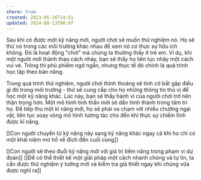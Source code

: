 ```yaml
---
share: true
created: 2023-05-26T14:51
updated: 2024-08-13T00:07
---
```

Sau khi có được một kỹ năng mới, người chơi sẽ muốn thử nghiệm nó. Họ sẽ thử nó trong các môi trường khác nhau để xem nó có thực sự hữu ích không. Đó là hoạt động "chơi" mà chúng ta thường thấy ở trẻ em. Ví dụ, khi một người mới thành thạo cách nhảy, bạn sẽ thấy họ liên tục nhảy một cách vui vẻ. Trông thì phù phiếm ngớ ngẩn, nhưng thực tế đó chính là quá trình học tập theo bản năng.

Trong quá trình thử nghiệm, người chơi thỉnh thoảng sẽ tình cờ bắt gặp điều gì đó trong môi trường - thứ sẽ cung cấp cho họ những thông tin thú vị để học một kỹ năng khác. Lúc này, bạn sẽ thấy hành vi của người chơi trở nên thận trọng hơn. Một mô hình tinh thần mới sẽ dần hình thành trong tâm trí họ. Để tiếp thu một kĩ năng mới, họ sẽ phải va chạm với nhiều chướng ngại vật, liên tục xoay vòng mô hình tương tác cho đến khi thực sự chiếm lĩnh được kĩ năng.

[[Con người chuyển từ kỹ năng này sang kỹ năng khác ngay cả khi họ chỉ có một khái niệm mơ hồ về đích đến cuối cùng]]

[[Con người sẽ theo đuổi kỹ năng mới với giá trị tiềm năng trong phạm vi dự đoán]]
[[Để có thể thiết kế một giải pháp một cách nhanh chóng và tự tin, ta cần được thử nghiệm ý tưởng mới và kiểm tra giả thiết ngay khi chúng vừa được nghĩ ra]]
